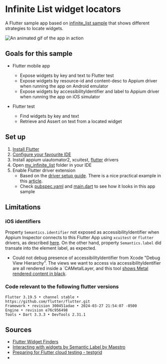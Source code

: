 # Infinite List widget locators

A Flutter sample app based on [infinite_list sample](https://github.com/flutter/samples/tree/main/infinite_list) that shows different strategies to locate widgets.

![An animated gif of the app in action](https://user-images.githubusercontent.com/919717/81858860-3a1e3280-9519-11ea-8e9c-9d22ac1bf0ed.gif)


## Goals for this sample

* Flutter mobile app
  - Expose widgets by key and text to Flutter test
  - Expose widgets by resource-id and content-desc to Appium driver when running the app on Android emulator
  - Expose widgets by accessibilityIdentifier and label to Appium driver when running the app on iOS simulator
  
* Flutter test
  - Find widgets by key and text
  - Retrieve and Assert on text from a located widget

## Set up

1. [Install Flutter](https://docs.flutter.dev/get-started/install)
2. [Configure your favourite IDE](https://docs.flutter.dev/get-started/editor)
3. Install appium uiautomator2, xcuitest, [flutter](https://github.com/appium/appium-flutter-driver/blob/master/README.md) drivers
4. Open [my_infinite_list](.) folder in your IDE
5. Enable Flutter driver extension
    - Based on the [driver setup guide](https://github.com/appium/appium-flutter-driver/blob/master/README.md#usage-and-requirement). There is a nice practical example in this [article](https://testgrid.io/blog/appium-flutter-testing/).
    - Check [pubspec.yaml]([pubspec.yaml](https://github.com/allioli/paella/blob/master/flutter-playground/my_infinite_list/pubspec.yaml#L28)) and [main.dart](https://github.com/allioli/paella/blob/master/flutter-playground/my_infinite_list/lib/main.dart#L18) to see how it looks in this app sample






## Limitations

### iOS identifiers
Property `Semantics.identifier` not exposed as accessibilityIdentifier when Appium Inspector connects to this Flutter App using `xcuitest` or `flutter` drivers, as described [here](https://forums.developer.apple.com/forums/thread/743902). On the other hand, property `Semantics.label` did transate into the element label, as expected.

- Could not debug presence of accessibilityIdentifier from Xcode "Debug View Hierarchy". The views we want to access via accessibilityIdentifier are all rendered inside a `CAMetalLayer, and this tool [shows Metal rendered content in black](https://forums.developer.apple.com/forums/thread/743902). 

### Code relevant to the following flutter versions

```
Flutter 3.19.5 • channel stable • https://github.com/flutter/flutter.git
Framework • revision 300451adae • 2024-03-27 21:54:07 -0500
Engine • revision e76c956498
Tools • Dart 3.3.3 • DevTools 2.31.1
```

## Sources
* [Flutter Widget Finders](https://docs.flutter.dev/cookbook/testing/widget/finders)
* [Interacting with widgets by Semantic Label by Maestro](https://maestro.mobile.dev/platform-support/flutter)
* [Preparing for Flutter cloud testing - testgrid](https://testgrid.io/blog/appium-flutter-testing/)
* 

 
